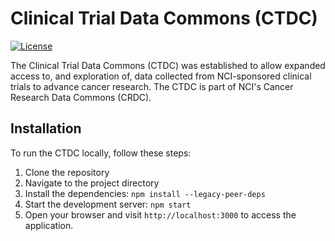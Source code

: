 # Clinical Trial Data Commons (CTDC) 

[![License](https://img.shields.io/badge/License-MIT-blue.svg)](https://opensource.org/licenses/MIT)

The Clinical Trial Data Commons (CTDC) was established to allow expanded access to, and exploration of, data collected from NCI-sponsored clinical trials to advance cancer research. The CTDC is part of NCI's Cancer Research Data Commons (CRDC).

## Installation

To run the CTDC locally, follow these steps:

1. Clone the repository
2. Navigate to the project directory 
3. Install the dependencies: `npm install --legacy-peer-deps`
4. Start the development server: `npm start`
5. Open your browser and visit `http://localhost:3000` to access the application.

